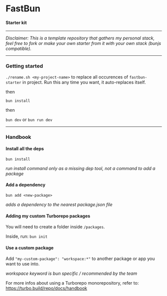 # FastBun
#### Starter kit
___

_Disclaimer: This is a template repository that gathers my personal stack, feel free to fork or make your own starter from it with your own stack (bunjs compatible)._

___

### Getting started

`./rename.sh <my-project-name>` to replace all occurences of `fastbun-starter` in project. Run this any time you want, it auto-replaces itself.

then

`bun install`

then

`bun dev` or `bun run dev`

___

### Handbook

#### Install all the deps

`bun install`

_run install command only as a missing dep tool, not a command to add a package_

#### Add a dependency

`bun add <new-package>`

_adds a dependency to the nearest package.json file_

#### Adding my custom Turborepo packages

You will need to create a folder inside `/packages`.

Inside, run: `bun init`

#### Use a custom package

Add `"my-custom-package": "workspace:*"` to another package or app you want to use into.

_workspace keyword is bun specific / recommended by the team_

For more infos about using a Turborepo monorepository, refer to: https://turbo.build/repo/docs/handbook
